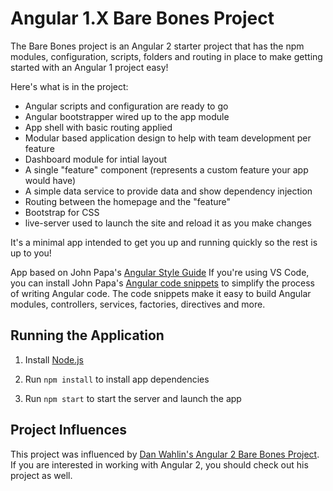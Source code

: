 # Angular 1.X Bare Bones Project

The Bare Bones project is an Angular 2 starter project that has the npm modules, 
configuration, scripts, folders and routing in place to make getting started 
with an Angular 1 project easy!

Here's what is in the project:

* Angular scripts and configuration are ready to go
* Angular bootstrapper wired up to the app module
* App shell with basic routing applied
* Modular based application design to help with team development per feature
* Dashboard module for intial layout 
* A single "feature" component (represents a custom feature your app would have)
* A simple data service to provide data and show dependency injection
* Routing between the homepage and the "feature"
* Bootstrap for CSS
* live-server used to launch the site and reload it as you make changes

It's a minimal app intended to get you up and running quickly so the rest is up to you!

App based on John Papa's [Angular Style Guide](https://github.com/johnpapa/angular-styleguide)
If you're using VS Code, you can install John Papa's [Angular code snippets](https://marketplace.visualstudio.com/items?itemName=johnpapa.Angular1) 
to simplify the process of writing Angular code. The code snippets make it easy
to build Angular modules, controllers, services, factories, directives and more.


## Running the Application

1. Install [Node.js](http://nodejs.org)

1. Run `npm install` to install app dependencies

1. Run `npm start` to start the server and launch the app

## Project Influences

This project was influenced by [Dan Wahlin's Angular 2 Bare Bones Project](https://github.com/DanWahlin/Angular2-BareBones). 
If you are interested in working with Angular 2, you should check out his project as well.